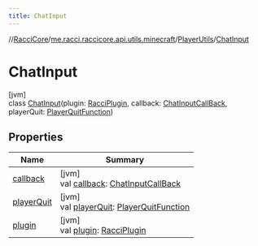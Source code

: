 ```yaml
---
title: ChatInput
---
```

//[RacciCore](../../../../index.html)/[me.racci.raccicore.api.utils.minecraft](../../index.html)/[PlayerUtils](../index.html)/[ChatInput](index.html)



# ChatInput



[jvm]\
class [ChatInput](index.html)(plugin: [RacciPlugin](../../../me.racci.raccicore.api.plugin/-racci-plugin/index.html), callback: [ChatInputCallBack](../../index.html#-38014740%2FClasslikes%2F863300109), playerQuit: [PlayerQuitFunction](../../index.html#-400580617%2FClasslikes%2F863300109))



## Properties


| Name | Summary |
|---|---|
| [callback](callback.html) | [jvm]<br>val [callback](callback.html): [ChatInputCallBack](../../index.html#-38014740%2FClasslikes%2F863300109) |
| [playerQuit](player-quit.html) | [jvm]<br>val [playerQuit](player-quit.html): [PlayerQuitFunction](../../index.html#-400580617%2FClasslikes%2F863300109) |
| [plugin](plugin.html) | [jvm]<br>val [plugin](plugin.html): [RacciPlugin](../../../me.racci.raccicore.api.plugin/-racci-plugin/index.html) |

